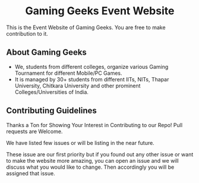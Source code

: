 <h1 align="center">Gaming Geeks Event Website</h1> 
This is the Event Website of Gaming Geeks. You are free to make contribution to it.

<h2>About Gaming Geeks</h2>
<ul>
    <li>We, students from different colleges, organize various Gaming Tournament for different Mobile/PC Games.</li>
    <li>It is managed by 30+ students from different IITs, NITs, Thapar University, Chitkara University and other prominent Colleges/Universities of India.</li>
</ul>

<h2>Contributing Guidelines</h2>
<p>Thanks a Ton for Showing Your Interest in Contributing to our Repo! Pull requests are Welcome.</p>
<p>We have listed few issues or will be listing in the near future.</p>
<p>These issue are our first priority but if you found out any other issue or want to make the website more amazing, you can open an issue and we will discuss what you would like to change. Then accordingly you will be assigned that issue.</p>
